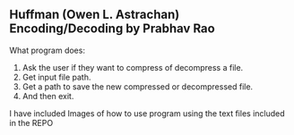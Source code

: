 ## Huffman (Owen L. Astrachan) Encoding/Decoding by Prabhav Rao 

What program does:

1. Ask the user if they want to compress of decompress a file.  
2. Get input file path.
3. Get a path to save the new compressed or decompressed file.
4. And then exit.

I have included Images of how to use program using the text files included in the REPO 
